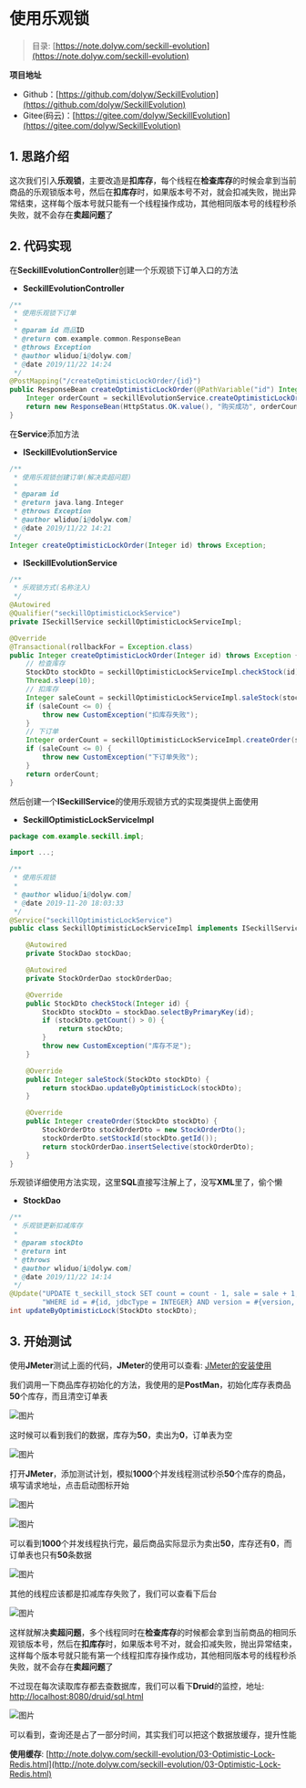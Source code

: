 # 使用乐观锁

> 目录: [https://note.dolyw.com/seckill-evolution](https://note.dolyw.com/seckill-evolution)

**项目地址**

* Github：[https://github.com/dolyw/SeckillEvolution](https://github.com/dolyw/SeckillEvolution)
* Gitee(码云)：[https://gitee.com/dolyw/SeckillEvolution](https://gitee.com/dolyw/SeckillEvolution)

## 1. 思路介绍

这次我们引入**乐观锁**，主要改造是**扣库存**，每个线程在**检查库存**的时候会拿到当前商品的乐观锁版本号，然后在**扣库存**时，如果版本号不对，就会扣减失败，抛出异常结束，这样每个版本号就只能有一个线程操作成功，其他相同版本号的线程秒杀失败，就不会存在**卖超问题**了

## 2. 代码实现

在**SeckillEvolutionController**创建一个乐观锁下订单入口的方法

* **SeckillEvolutionController**

```java
/**
 * 使用乐观锁下订单
 *
 * @param id 商品ID
 * @return com.example.common.ResponseBean
 * @throws Exception
 * @author wliduo[i@dolyw.com]
 * @date 2019/11/22 14:24
 */
@PostMapping("/createOptimisticLockOrder/{id}")
public ResponseBean createOptimisticLockOrder(@PathVariable("id") Integer id) throws Exception {
    Integer orderCount = seckillEvolutionService.createOptimisticLockOrder(id);
    return new ResponseBean(HttpStatus.OK.value(), "购买成功", orderCount);
}
```

在**Service**添加方法

* **ISeckillEvolutionService**

```java
/**
 * 使用乐观锁创建订单(解决卖超问题)
 *
 * @param id
 * @return java.lang.Integer
 * @throws Exception
 * @author wliduo[i@dolyw.com]
 * @date 2019/11/22 14:21
 */
Integer createOptimisticLockOrder(Integer id) throws Exception;
```

* **ISeckillEvolutionService**

```java
/**
 * 乐观锁方式(名称注入)
 */
@Autowired
@Qualifier("seckillOptimisticLockService")
private ISeckillService seckillOptimisticLockServiceImpl;

@Override
@Transactional(rollbackFor = Exception.class)
public Integer createOptimisticLockOrder(Integer id) throws Exception {
    // 检查库存
    StockDto stockDto = seckillOptimisticLockServiceImpl.checkStock(id);
    Thread.sleep(10);
    // 扣库存
    Integer saleCount = seckillOptimisticLockServiceImpl.saleStock(stockDto);
    if (saleCount <= 0) {
        throw new CustomException("扣库存失败");
    }
    // 下订单
    Integer orderCount = seckillOptimisticLockServiceImpl.createOrder(stockDto);
    if (saleCount <= 0) {
        throw new CustomException("下订单失败");
    }
    return orderCount;
}
```

然后创建一个**ISeckillService**的使用乐观锁方式的实现类提供上面使用

* **SeckillOptimisticLockServiceImpl**

```java
package com.example.seckill.impl;

import ...;

/**
 * 使用乐观锁
 *
 * @author wliduo[i@dolyw.com]
 * @date 2019-11-20 18:03:33
 */
@Service("seckillOptimisticLockService")
public class SeckillOptimisticLockServiceImpl implements ISeckillService {

    @Autowired
    private StockDao stockDao;

    @Autowired
    private StockOrderDao stockOrderDao;

    @Override
    public StockDto checkStock(Integer id) {
        StockDto stockDto = stockDao.selectByPrimaryKey(id);
        if (stockDto.getCount() > 0) {
            return stockDto;
        }
        throw new CustomException("库存不足");
    }

    @Override
    public Integer saleStock(StockDto stockDto) {
        return stockDao.updateByOptimisticLock(stockDto);
    }

    @Override
    public Integer createOrder(StockDto stockDto) {
        StockOrderDto stockOrderDto = new StockOrderDto();
        stockOrderDto.setStockId(stockDto.getId());
        return stockOrderDao.insertSelective(stockOrderDto);
    }
}
```

乐观锁详细使用方法实现，这里**SQL**直接写注解上了，没写**XML**里了，偷个懒

* **StockDao**

```java
/**
 * 乐观锁更新扣减库存
 *
 * @param stockDto
 * @return int
 * @throws
 * @author wliduo[i@dolyw.com]
 * @date 2019/11/22 14:14
 */
@Update("UPDATE t_seckill_stock SET count = count - 1, sale = sale + 1, version = version + 1 " +
        "WHERE id = #{id, jdbcType = INTEGER} AND version = #{version, jdbcType = INTEGER}")
int updateByOptimisticLock(StockDto stockDto);
```

## 3. 开始测试

使用**JMeter**测试上面的代码，**JMeter**的使用可以查看: [JMeter的安装使用](http://note.dolyw.com/command/06-JMeter-Install.html)

我们调用一下商品库存初始化的方法，我使用的是**PostMan**，初始化库存表商品**50**个库存，而且清空订单表

![图片](https://cdn.jsdelivr.net/gh/wliduo/CDN@master/2019/11/20191122001.png)

这时候可以看到我们的数据，库存为**50**，卖出为**0**，订单表为空

![图片](https://cdn.jsdelivr.net/gh/wliduo/CDN@master/2019/11/20191122002.png)

打开**JMeter**，添加测试计划，模拟**1000**个并发线程测试秒杀**50**个库存的商品，填写请求地址，点击启动图标开始

![图片](https://cdn.jsdelivr.net/gh/wliduo/CDN@master/2019/11/20191122011.png)

![图片](https://cdn.jsdelivr.net/gh/wliduo/CDN@master/2019/11/20191122007.png)

可以看到**1000**个并发线程执行完，最后商品实际显示为卖出**50**，库存还有**0**，而订单表也只有**50**条数据

![图片](https://cdn.jsdelivr.net/gh/wliduo/CDN@master/2019/11/20191122012.png)

其他的线程应该都是扣减库存失败了，我们可以查看下后台

![图片](https://cdn.jsdelivr.net/gh/wliduo/CDN@master/2019/11/20191122009.png)

这样就解决**卖超问题**，多个线程同时在**检查库存**的时候都会拿到当前商品的相同乐观锁版本号，然后在**扣库存**时，如果版本号不对，就会扣减失败，抛出异常结束，这样每个版本号就只能有第一个线程扣库存操作成功，其他相同版本号的线程秒杀失败，就不会存在**卖超问题**了

不过现在每次读取库存都去查数据库，我们可以看下**Druid**的监控，地址: [http://localhost:8080/druid/sql.html](http://localhost:8080/druid/sql.html)

![图片](https://cdn.jsdelivr.net/gh/wliduo/CDN@master/2019/11/20191122010.png)

可以看到，查询还是占了一部分时间，其实我们可以把这个数据放缓存，提升性能

**使用缓存**: [http://note.dolyw.com/seckill-evolution/03-Optimistic-Lock-Redis.html](http://note.dolyw.com/seckill-evolution/03-Optimistic-Lock-Redis.html)


